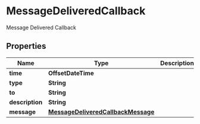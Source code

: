

# MessageDeliveredCallback

Message Delivered Callback

## Properties

| Name | Type | Description | Notes |
|------------ | ------------- | ------------- | -------------|
|**time** | **OffsetDateTime** |  |  |
|**type** | **String** |  |  |
|**to** | **String** |  |  |
|**description** | **String** |  |  |
|**message** | [**MessageDeliveredCallbackMessage**](MessageDeliveredCallbackMessage.md) |  |  |



